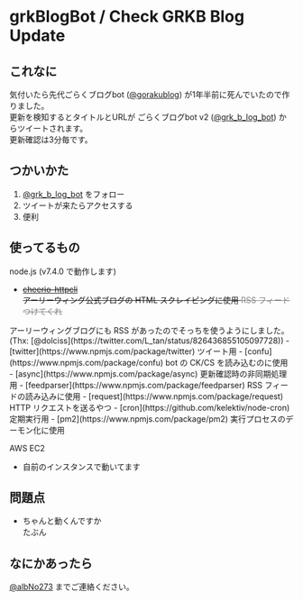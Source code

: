 # grkBlogBot / Check GRKB Blog Update

## これなに
気付いたら先代ごらくブログbot ([@gorakublog](https://twitter.com/gorakublog)) が1年半前に死んでいたので作りました。  
更新を検知するとタイトルとURLが ごらくブログbot v2 ([@grk_b_log_bot](https://twitter.com/grk_b_log_bot)) からツイートされます。  
更新確認は3分毎です。

## つかいかた
1. [@grk_b_log_bot](https://twitter.com/grk_b_log_bot) をフォロー
1. ツイートが来たらアクセスする
1. 便利

## 使ってるもの

node.js (v7.4.0 で動作します)  
<s>
- [cheerio-httpcli](https://www.npmjs.com/package/cheerio-httpcli)  
アーリーウィング公式ブログの HTML スクレイピングに使用 <font color="Gray"><s> RSS フィードつけてくれ</s></font>
</s>  
アーリーウィングブログにも RSS があったのでそっちを使うようにしました。
(Thx: [@dolciss](https://twitter.com/L_tan/status/826436855105097728))
- [twitter](https://www.npmjs.com/package/twitter)  
ツイート用
- [confu](https://www.npmjs.com/package/confu)  
bot の CK/CS を読み込むのに使用  
- [async](https://www.npmjs.com/package/async)  
更新確認時の非同期処理用
- [feedparser](https://www.npmjs.com/package/feedparser)  
RSS フィードの読み込みに使用
- [request](https://www.npmjs.com/package/request)  
HTTP リクエストを送るやつ
- [cron](https://github.com/kelektiv/node-cron)  
定期実行用
- [pm2](https://www.npmjs.com/package/pm2)  
実行プロセスのデーモン化に使用  
  
AWS EC2  
- 自前のインスタンスで動いてます

## 問題点
- ちゃんと動くんですか  
たぶん

## なにかあったら
[@albNo273](https://twitter.com/albNo273) までご連絡ください。